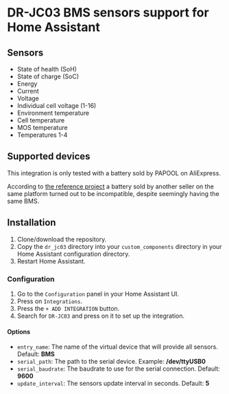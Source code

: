 # DR-JC03 BMS sensors support for Home Assistant

## Sensors

- State of health (SoH)
- State of charge (SoC)
- Energy
- Current
- Voltage
- Individual cell voltage (1-16)
- Environment temperature
- Cell temperature
- MOS temperature
- Temperatures 1-4

## Supported devices

This integration is only tested with a battery sold by PAPOOL on AliExpress.

According to [the reference project](https://github.com/christian1980nrw/DR-JC03-RS485-Switcher) a battery sold by another seller on the same platform turned out to be incompatible, despite seemingly having the same BMS.

## Installation

1. Clone/download the repository.
2. Copy the `dr_jc03` directory into your `custom_components` directory in your Home Assistant configuration directory.
3. Restart Home Assistant.

### Configuration

1. Go to the `Configuration` panel in your Home Assistant UI.
2. Press on `Integrations`.
3. Press the `+ ADD INTEGRATION` button.
4. Search for `DR-JC03` and press on it to set up the integration.

#### Options

- `entry_name`: The name of the virtual device that will provide all sensors. Default: **BMS**
- `serial_path`: The path to the serial device. Example: **/dev/ttyUSB0**
- `serial_baudrate`: The baudrate to use for the serial connection. Default: **9600**
- `update_interval`: The sensors update interval in seconds. Default: **5**
